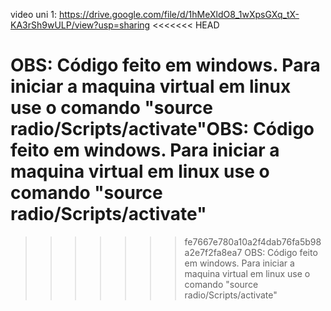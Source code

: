 video uni 1: https://drive.google.com/file/d/1hMeXldO8_1wXpsGXq_tX-KA3rSh9wULP/view?usp=sharing
<<<<<<< HEAD


OBS: Código feito em windows. Para iniciar a maquina virtual em linux use o comando "source radio/Scripts/activate"OBS: Código feito em windows. Para iniciar a maquina virtual em linux use o comando "source radio/Scripts/activate"
=======
>>>>>>> fe7667e780a10a2f4dab76fa5b98a2e7f2fa8ea7
OBS: Código feito em windows. Para iniciar a maquina virtual em linux use o comando "source radio/Scripts/activate"